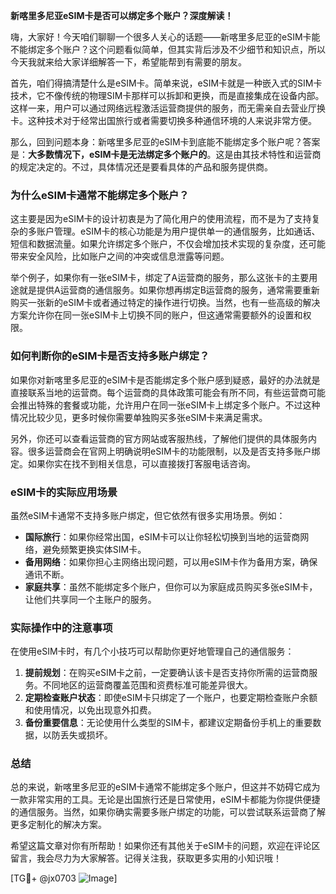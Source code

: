 **新喀里多尼亚eSIM卡是否可以绑定多个账户？深度解读！**

嗨，大家好！今天咱们聊聊一个很多人关心的话题——新喀里多尼亚的eSIM卡能不能绑定多个账户？这个问题看似简单，但其实背后涉及不少细节和知识点，所以今天我就来给大家详细解答一下，希望能帮到有需要的朋友。

首先，咱们得搞清楚什么是eSIM卡。简单来说，eSIM卡就是一种嵌入式的SIM卡技术，它不像传统的物理SIM卡那样可以拆卸和更换，而是直接集成在设备内部。这样一来，用户可以通过网络远程激活运营商提供的服务，而无需亲自去营业厅换卡。这种技术对于经常出国旅行或者需要切换多种通信环境的人来说非常方便。

那么，回到问题本身：新喀里多尼亚的eSIM卡到底能不能绑定多个账户呢？答案是：**大多数情况下，eSIM卡是无法绑定多个账户的**。这是由其技术特性和运营商的规定决定的。不过，具体情况还是要看具体的产品和服务提供商。

### 为什么eSIM卡通常不能绑定多个账户？

这主要是因为eSIM卡的设计初衷是为了简化用户的使用流程，而不是为了支持复杂的多账户管理。eSIM卡的核心功能是为用户提供单一的通信服务，比如通话、短信和数据流量。如果允许绑定多个账户，不仅会增加技术实现的复杂度，还可能带来安全风险，比如账户之间的冲突或信息泄露等问题。

举个例子，如果你有一张eSIM卡，绑定了A运营商的服务，那么这张卡的主要用途就是提供A运营商的通信服务。如果你想再绑定B运营商的服务，通常需要重新购买一张新的eSIM卡或者通过特定的操作进行切换。当然，也有一些高级的解决方案允许你在同一张eSIM卡上切换不同的账户，但这通常需要额外的设置和权限。

### 如何判断你的eSIM卡是否支持多账户绑定？

如果你对新喀里多尼亚的eSIM卡是否能绑定多个账户感到疑惑，最好的办法就是直接联系当地的运营商。每个运营商的具体政策可能会有所不同，有些运营商可能会推出特殊的套餐或功能，允许用户在同一张eSIM卡上绑定多个账户。不过这种情况比较少见，更多时候你需要单独购买多张eSIM卡来满足需求。

另外，你还可以查看运营商的官方网站或客服热线，了解他们提供的具体服务内容。很多运营商会在官网上明确说明eSIM卡的功能限制，以及是否支持多账户绑定。如果你实在找不到相关信息，可以直接拨打客服电话咨询。

### eSIM卡的实际应用场景

虽然eSIM卡通常不支持多账户绑定，但它依然有很多实用场景。例如：

- **国际旅行**：如果你经常出国，eSIM卡可以让你轻松切换到当地的运营商网络，避免频繁更换实体SIM卡。
- **备用网络**：如果你担心主网络出现问题，可以用eSIM卡作为备用方案，确保通讯不断。
- **家庭共享**：虽然不能绑定多个账户，但你可以为家庭成员购买多张eSIM卡，让他们共享同一个主账户的服务。

### 实际操作中的注意事项

在使用eSIM卡时，有几个小技巧可以帮助你更好地管理自己的通信服务：

1. **提前规划**：在购买eSIM卡之前，一定要确认该卡是否支持你所需的运营商服务。不同地区的运营商覆盖范围和资费标准可能差异很大。
2. **定期检查账户状态**：即使eSIM卡只绑定了一个账户，也要定期检查账户余额和使用情况，以免出现意外扣费。
3. **备份重要信息**：无论使用什么类型的SIM卡，都建议定期备份手机上的重要数据，以防丢失或损坏。

### 总结

总的来说，新喀里多尼亚的eSIM卡通常不能绑定多个账户，但这并不妨碍它成为一款非常实用的工具。无论是出国旅行还是日常使用，eSIM卡都能为你提供便捷的通信服务。当然，如果你确实需要多账户绑定的功能，可以尝试联系运营商了解更多定制化的解决方案。

希望这篇文章对你有所帮助！如果你还有其他关于eSIM卡的问题，欢迎在评论区留言，我会尽力为大家解答。记得关注我，获取更多实用的小知识哦！

[TG💪+ @jx0703 ![Image](https://github.com/user-attachments/assets/dbca1d08-cadb-493c-b0ec-ad6f7a83f270)]